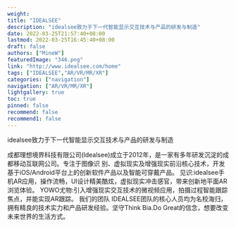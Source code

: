 ```yaml
---
weight: 
title: "IDEALSEE"
description: "idealsee致力于下一代智能显示交互技术与产品的研发与制造"
date: 2022-03-25T21:57:40+08:00
lastmod: 2022-03-25T16:45:40+08:00
draft: false
authors: ["MineW"]
featuredImage: "346.png"
link: "http://www.idealsee.com/home"
tags: ["IDEALSEE","AR/VR/MR/XR"]
categories: ["navigation"]
navigation: ["AR/VR/MR/XR"]
lightgallery: true
toc: true
pinned: false
recommend: false
recommend1: false
---
```


idealsee致力于下一代智能显示交互技术与产品的研发与制造

成都理想境界科技有限公司(ldealsee)成立于2012年，是一家有多年研发沉淀的成都移动互联网公司。专注于图像识
别、虚拟现实及增强现实前沿核心技术，开发基于iOS/Android平台上的创新软件产品以及智能可穿戴产品。
见识:idealsee手机AR应用，操作流畅，Ul设计精美酷炫，虚拟现实冲击感官，带来创新地平面AR浏览体验。
YOWO尤物:引入增强现实交互技术的微视频应用，拍摄过程智能跟踪焦点，并能实现AR跟踪。
我们的团队
IDEALSEE团队的核心人员均为名校海归，拥有精良的技术实力和产品研发经验。坚守Think Bia.Do Great的信念，想要改变未来世界的生活方式。